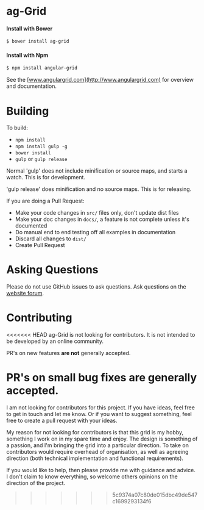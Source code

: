 
ag-Grid
==============

#### Install with Bower
```sh
$ bower install ag-grid
```

#### Install with Npm
```sh
$ npm install angular-grid
```

See the [www.angulargrid.com](http://www.angulargrid.com) for overview and documentation.


Building
==============

To build:
- `npm install`
- `npm install gulp -g`
- `bower install`
- `gulp` or `gulp release`

Normal 'gulp' does not include minification or source maps, and starts a watch. This is for development.

'gulp release' does minification and no source maps. This is for releasing.

If you are doing a Pull Request:
- Make your code changes in `src/` files only, don't update dist files
- Make your doc changes in `docs/`, a feature is not complete unless it's documented
- Do manual end to end testing off all examples in documentation
- Discard all changes to `dist/`
- Create Pull Request

Asking Questions
==============

Please do not use GitHub issues to ask questions. Ask questions on the
[website forum](http://www.angulargrid.com/forum).


Contributing
==============

<<<<<<< HEAD
ag-Grid is not looking for contributors. It is not intended to be developed
by an online community.

PR's on new features **are not** generally accepted. 

PR's on small bug fixes **are** generally accepted.
=======
I am not looking for contributors for this project. If you have ideas, feel free to
get in touch and let me know. Or if you want to suggest something, feel free to
create a pull request with your ideas.

My reason for not looking for contributors is that this grid is my hobby,
something I work on in my spare time and enjoy. The design is something of a passion,
and I'm bringing the grid into a particular direction. To take on contributors
would require overhead of organisation, as well as agreeing direction (both
technical implementation and functional requirements).

If you would like to help, then please provide me with guidance and advice.
I don't claim to know everything, so welcome others opinions on the direction
of the project.
>>>>>>> 5c9374a07c80de015dbc49de547c1699293134f6

